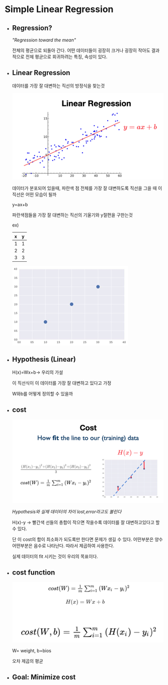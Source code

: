 

# Simple Linear Regression

* ## Regression?

     *"Regression toward the mean"*
     
     전체의 평균으로 되돌아 간다. 어떤 데이터들이 굉장히 크거나 굉장히 작아도 결과적으로 전체 평균으로 회귀하려는 특징, 속성이 있다.
* ## Linear Regression

    데이터를 가장 잘 대변하는 직선의 방정식을 찾는것

    ![image](image/lec02/스크린샷%202021-03-10%20오후%204.45.14.png)

    데이터가 분포되어 있을때, 파란색 점 전체를 가장 잘 대변하도록 직선을 그을 때 이 직선은 어떤 모습이 될까

    y=ax+b

    파란색점들을 가장 잘 대변하는 직선의 기울기와 y절편을 구한는것

    ex)

    x | y
    -|-
    1 | 1
    2|2
    3|3   
    
    ![image1](image/lec02/page10image45936672.png)
 

* ## Hypothesis (Linear)
  
  H(x)=Wx+b-> 우리의 가설

  이 직선식이 이 데이터를 가장 잘 대변하고 있다고 가정

  W와b를 어떻게 정의할 수 있을까

 * ## cost

    ![image](image/lec02/스크린샷%202021-03-10%20오후%204.45.41.png)



    *Hypothesis와 실제 데이터의 차이 lost,error라고도 불린다*

    H(x)-y -> 빨간색 선들의 총합이 작으면 작을수록 데이터를 잘 대변하고있다고 할 수 있다.

    단 이 cost의 합이 최소화가 되도록만 한다면 문제가 생길 수 있다. 어떤부분은 양수 어떤부분은 음수로 나타난다. 따라서 제곱하여 사용한다.

    실제 데이터의 fit 시키는 것이 우리의 목표이다.

* ## cost function


    ![image1](image/lec02/스크린샷%202021-03-10%20오후%204.46.14.png)

     

    W= weight,  b=bios

    오차 제곱의 평균

* ## Goal: Minimize cost
